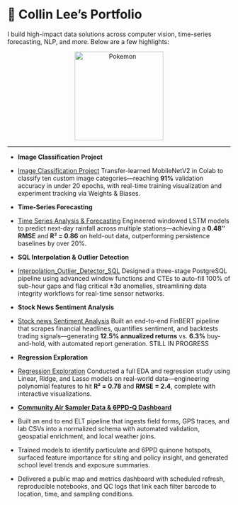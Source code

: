 # 👋 Collin Lee’s Portfolio

I build high-impact data solutions across computer vision, time-series forecasting, NLP, and more. Below are a few highlights:

<p align="center">
  <img
    src="https://media0.giphy.com/media/v1.Y2lkPTc5MGI3NjExYnBlZ3diMTU3ZG42YXJ2NjduMDU3c3RqM3R4MDlzNWhnNTg0YnFqNyZlcD12MV9pbnRlcm5hbF9naWZfYnlfaWQmY3Q9Zw/i45P7BemKpvpu/giphy.gif"
    alt="Pokemon"
    width="200"
  &nbsp;&nbsp;
    src="https://media0.giphy.com/media/v1.Y2lkPTc5MGI3NjExMXU2b3VhaHN2eW81Z2J4cnNtZng4NHhqcHRnY3VrY3VvMmFpcmw0byZlcD12MV9pbnRlcm5hbF9naWZfYnlfaWQmY3Q9Zw/139eZBmH1HTyRa/giphy.gif"
    alt="Pikachu dancing"
    width="200"
  />
</p>

---

- **Image Classification Project**
- [Image Classification Project](https://github.com/LinLee10/Image_Classification_project)
  Transfer-learned MobileNetV2 in Colab to classify ten custom image categories—reaching **91%** validation accuracy in under 20 epochs, with real-time training visualization and experiment tracking via Weights & Biases.

- **Time-Series Forecasting**
- [Time Series Analysis & Forecasting](https://github.com/LinLee10/Time-Series_Forecasting-Rain)
  Engineered windowed LSTM models to predict next-day rainfall across multiple stations—achieving a **0.48″ RMSE** and **R² = 0.86** on held-out data, outperforming persistence baselines by over 20%.

- **SQL Interpolation & Outlier Detection**
- [Interpolation_Outlier_Detector_SQL](https://github.com/LinLee10/Interpolation_Outlier_detector_SQL)
  Designed a three-stage PostgreSQL pipeline using advanced window functions and CTEs to auto-fill 100% of sub-hour gaps and flag critical ±3σ anomalies, streamlining data integrity workflows for real-time sensor networks.

- **Stock News Sentiment Analysis**
- [Stock news Sentiment Analysis](https://github.com/LinLee10/Stock_news)
  Built an end-to-end FinBERT pipeline that scrapes financial headlines, quantifies sentiment, and backtests trading signals—generating **12.5% annualized returns** vs. **6.3%** buy-and-hold, with automated report generation. STILL IN PROGRESS

- **Regression Exploration**
- [Regression Exploration](https://github.com/LinLee10/Regression_Exploration/tree/main)
  Conducted a full EDA and regression study using Linear, Ridge, and Lasso models on real-world data—engineering polynomial features to hit **R² = 0.78** and **RMSE = 2.4**, complete with interactive visualizations.

- [**Community Air Sampler Data & 6PPD-Q Dashboard**](#)
- Built an end to end ELT pipeline that ingests field forms, GPS traces, and lab CSVs into a normalized schema with automated validation, geospatial enrichment, and local weather joins.
- Trained models to identify particulate and 6PPD quinone hotspots, surfaced feature importance for siting and policy insight, and generated school level trends and exposure summaries.
- Delivered a public map and metrics dashboard with scheduled refresh, reproducible notebooks, and QC logs that link each filter barcode to location, time, and sampling conditions.
